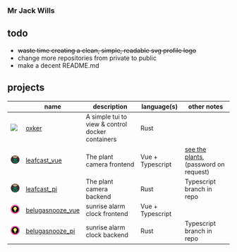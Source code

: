 ### Mr Jack Wills
## todo

+ ~~waste time creating a clean, simple, readable svg profile logo~~
+ change more repositories from private to public
+ make a decent README.md

## projects

||name|description|language(s)|other notes|
|---|---|---|---|---|
|<img src='https://github.com/mrjackwills/oxker/blob/main/.github/logo.svg' width='50px'> |[oxker](https://www.github.com/mrjackwills/oxker)|A simple tui to view & control docker containers |Rust||
|<img src='https://github.com/mrjackwills/leafcast_vue/blob/main/.github/logo.svg' width='50px'>|[leafcast_vue](https://www.github.com/mrjackwills/leafcast_vue)| The plant camera frontend |Vue + Typescript| [see the plants](https://plants.mrjackwills.com), (password on request)|
|<img src='https://github.com/mrjackwills/leafcast_pi/blob/main/.github/logo.svg' width='50px'>|[leafcast_pi](https://www.github.com/mrjackwills/leafcast_pi)| The plant camera backend |Rust|Typescript branch in repo | 
|<img src='https://github.com/mrjackwills/belugasnooze_vue/blob/main/.github/logo.svg' width='50px'>|[belugasnooze_vue](https://www.github.com/mrjackwills/belugasnooze_vue)| sunrise alarm clock frontend |Vue + Typescript||
|<img src='https://github.com/mrjackwills/belugasnooze_pi/blob/main/.github/logo.svg' width='50px'>|[belugasnooze_pi](https://www.github.com/mrjackwills/belugasnooze_pi)| sunrise alarm clock backend |Rust| Typescript branch in repo |
